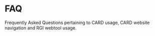 # FAQ
Frequently Asked Questions pertaining to CARD usage, CARD website navigation and RGI webtool usage.
